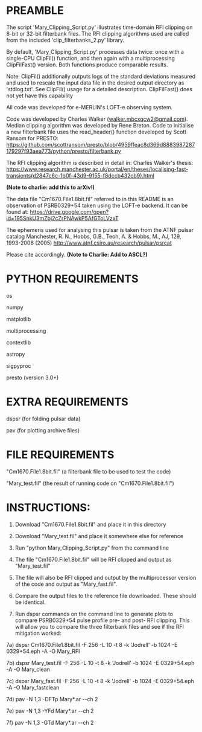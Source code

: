 # PREAMBLE

The script 'Mary_Clipping_Script.py' illustrates time-domain RFI clipping on 8-bit or 32-bit filterbank files. The RFI clipping algorithms used are called from the included 'clip_filterbanks_2.py' library.

By default, 'Mary_Clipping_Script.py' processes data twice: once with a single-CPU ClipFil() function, and then again with a multiprocessing ClipFilFast() version. Both functions produce comparable results.

Note: ClipFil() additionally outputs logs of the standard deviations measured and used to rescale the input data file in the desired output directory as 'stdlog.txt'. See ClipFil() usage for a detailed description. ClipFilFast() does not yet have this capability

All code was developed for e-MERLIN's LOFT-e observing system.

Code was developed by Charles Walker (walker.mbcxqcw2@gmail.com). Median clipping algorithm was developed by Rene Breton. Code to initialise a new filterbank file uses the read_header() function developed by Scott Ransom for PRESTO: https://github.com/scottransom/presto/blob/4959ffeac8d369d8883987287179297f93aea773/python/presto/filterbank.py

The RFI clipping algorithm is described in detail in: Charles Walker's thesis: https://www.research.manchester.ac.uk/portal/en/theses/localising-fast-transients(d2847c6c-1b0f-43d9-9155-f8dccb432cb9).html

**(Note to charlie: add this to arXiv!)**

The data file "Cm1670.File1.8bit.fil" referred to in this README is an observation of PSRB0329+54 taken using the LOFT-e backend. It can be found at: https://drive.google.com/open?id=195SnkU3mZbj2cZrPNAwkP5AfGToLVzxT

The ephemeris used for analysing this pulsar is taken from the ATNF pulsar catalog
Manchester, R. N., Hobbs, G.B., Teoh, A. & Hobbs, M., AJ, 129, 1993-2006 (2005)
http://www.atnf.csiro.au/research/pulsar/psrcat 

Please cite accordingly. **(Note to Charlie: Add to ASCL?)**


# PYTHON REQUIREMENTS

os

numpy

matplotlib

multiprocessing

contextlib

astropy

sigpyproc

presto (version 3.0+)

# EXTRA REQUIREMENTS

dspsr (for folding pulsar data)

pav   (for plotting archive files)

# FILE REQUIREMENTS

"Cm1670.File1.8bit.fil" (a filterbank file to be used to test the code)

"Mary_test.fil"         (the result of running code on "Cm1670.File1.8bit.fil")

# INSTRUCTIONS:

1) Download "Cm1670.File1.8bit.fil" and place it in this directory
2) Download "Mary_test.fil" and place it somewhere else for reference

3) Run "python Mary_Clipping_Script.py" from the command line
4) The file "Cm1670.File1.8bit.fil" will be RFI clipped and output as "Mary_test.fil"
5) The file will also be RFI clipped and output by the multiprocessor version of the code and output as "Mary_fast.fil".
6) Compare the output files to the reference file downloaded. These should be identical.

7) Run dspsr commands on the command line to generate plots to compare PSRB0329+54 pulse profile pre- and post- RFI clipping. This will allow you to compare the three filterbank files and see if the RFI mitigation worked:

7a)   dspsr Cm1670.File1.8bit.fil -F 256 -L 10 -t 8 -k 'Jodrell' -b 1024 -E 0329+54.eph -A -O Mary_RFI

7b)   dspsr Mary_test.fil -F 256 -L 10 -t 8 -k 'Jodrell' -b 1024 -E 0329+54.eph -A -O Mary_clean

7c)   dspsr Mary_fast.fil -F 256 -L 10 -t 8 -k 'Jodrell' -b 1024 -E 0329+54.eph -A -O Mary_fastclean

7d)   pav -N 1,3 -DFTp Mary*.ar --ch 2

7e)   pav -N 1,3 -YFd Mary*.ar --ch 2

7f)   pav -N 1,3 -GTd Mary*.ar --ch 2


